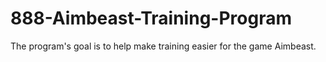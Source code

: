 # 888-Aimbeast-Training-Program
The program's goal is to help make training easier for the game Aimbeast.
